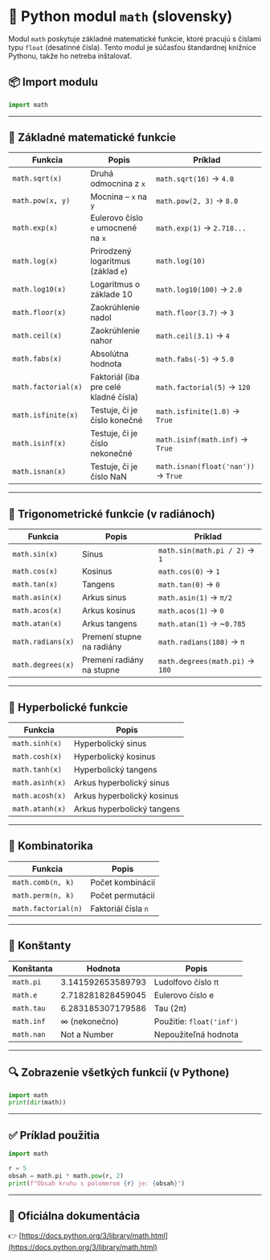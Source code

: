 
# 📘 Python modul `math` (slovensky)

Modul `math` poskytuje základné matematické funkcie, ktoré pracujú s číslami typu `float` (desatinné čísla). Tento modul je súčasťou štandardnej knižnice Pythonu, takže ho netreba inštalovať.

## 📦 Import modulu

```python
import math
````

---

## 🔢 Základné matematické funkcie

| Funkcia             | Popis                                 | Príklad                             |
| ------------------- | ------------------------------------- | ----------------------------------- |
| `math.sqrt(x)`      | Druhá odmocnina z `x`                 | `math.sqrt(16)` → `4.0`             |
| `math.pow(x, y)`    | Mocnina – `x` na `y`                  | `math.pow(2, 3)` → `8.0`            |
| `math.exp(x)`       | Eulerovo číslo `e` umocnené na `x`    | `math.exp(1)` → `2.718...`          |
| `math.log(x)`       | Prirodzený logaritmus (základ `e`)    | `math.log(10)`                      |
| `math.log10(x)`     | Logaritmus o základe 10               | `math.log10(100)` → `2.0`           |
| `math.floor(x)`     | Zaokrúhlenie nadol                    | `math.floor(3.7)` → `3`             |
| `math.ceil(x)`      | Zaokrúhlenie nahor                    | `math.ceil(3.1)` → `4`              |
| `math.fabs(x)`      | Absolútna hodnota                     | `math.fabs(-5)` → `5.0`             |
| `math.factorial(x)` | Faktoriál (iba pre celé kladné čísla) | `math.factorial(5)` → `120`         |
| `math.isfinite(x)`  | Testuje, či je číslo konečné          | `math.isfinite(1.0)` → `True`       |
| `math.isinf(x)`     | Testuje, či je číslo nekonečné        | `math.isinf(math.inf)` → `True`     |
| `math.isnan(x)`     | Testuje, či je číslo NaN              | `math.isnan(float('nan'))` → `True` |

---

## 📐 Trigonometrické funkcie (v radiánoch)

| Funkcia           | Popis                     | Príklad                         |
| ----------------- | ------------------------- | ------------------------------- |
| `math.sin(x)`     | Sinus                     | `math.sin(math.pi / 2)` → `1`   |
| `math.cos(x)`     | Kosinus                   | `math.cos(0)` → `1`             |
| `math.tan(x)`     | Tangens                   | `math.tan(0)` → `0`             |
| `math.asin(x)`    | Arkus sinus               | `math.asin(1)` → `π/2`          |
| `math.acos(x)`    | Arkus kosinus             | `math.acos(1)` → `0`            |
| `math.atan(x)`    | Arkus tangens             | `math.atan(1)` → \~`0.785`      |
| `math.radians(x)` | Premení stupne na radiány | `math.radians(180)` → `π`       |
| `math.degrees(x)` | Premení radiány na stupne | `math.degrees(math.pi)` → `180` |

---

## 🧮 Hyperbolické funkcie

| Funkcia         | Popis                      |
| --------------- | -------------------------- |
| `math.sinh(x)`  | Hyperbolický sinus         |
| `math.cosh(x)`  | Hyperbolický kosinus       |
| `math.tanh(x)`  | Hyperbolický tangens       |
| `math.asinh(x)` | Arkus hyperbolický sinus   |
| `math.acosh(x)` | Arkus hyperbolický kosinus |
| `math.atanh(x)` | Arkus hyperbolický tangens |

---

## 🔢 Kombinatorika

| Funkcia             | Popis               |
| ------------------- | ------------------- |
| `math.comb(n, k)`   | Počet kombinácií    |
| `math.perm(n, k)`   | Počet permutácií    |
| `math.factorial(n)` | Faktoriál čísla `n` |

---

## 📌 Konštanty

| Konštanta  | Hodnota           | Popis                    |
| ---------- | ----------------- | ------------------------ |
| `math.pi`  | 3.141592653589793 | Ludolfovo číslo π        |
| `math.e`   | 2.718281828459045 | Eulerovo číslo e         |
| `math.tau` | 6.283185307179586 | Tau (2π)                 |
| `math.inf` | ∞ (nekonečno)     | Použitie: `float('inf')` |
| `math.nan` | Not a Number      | Nepoužiteľná hodnota     |

---

## 🔍 Zobrazenie všetkých funkcií (v Pythone)

```python
import math
print(dir(math))
```

---

## ✅ Príklad použitia

```python
import math

r = 5
obsah = math.pi * math.pow(r, 2)
print(f"Obsah kruhu s polomerom {r} je: {obsah}")
```

---

## 🔗 Oficiálna dokumentácia

👉 [https://docs.python.org/3/library/math.html](https://docs.python.org/3/library/math.html)

```

